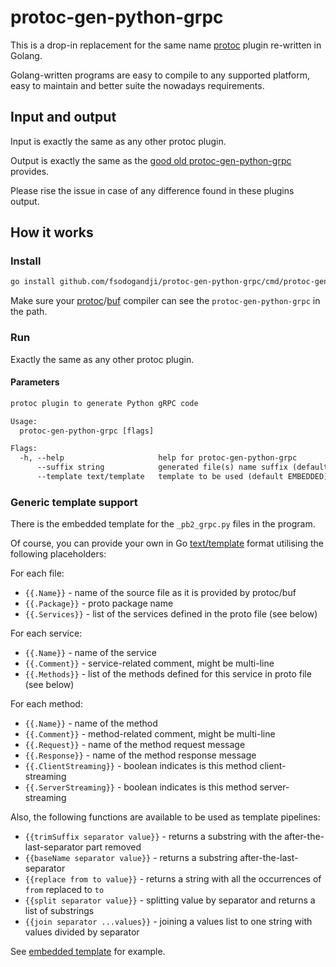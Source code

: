 # protoc-gen-python-grpc

This is a drop-in replacement for the same name [protoc](https://protobuf.dev/reference/python/python-generated/) plugin re-written in Golang.

Golang-written programs are easy to compile to any supported platform, easy to maintain
and better suite the nowadays requirements.

## Input and output

Input is exactly the same as any other protoc plugin.

Output is exactly the same as the [good old protoc-gen-python-grpc](https://github.com/grpc/grpc/blob/master/src/compiler/python_generator.cc) provides.

Please rise the issue in case of any difference found in these plugins output.

## How it works

### Install

```sh
go install github.com/fsodogandji/protoc-gen-python-grpc/cmd/protoc-gen-python-grpc@latest
```

Make sure your [protoc](https://grpc.io/docs/protoc-installation/)/[buf](https://buf.build/docs/installation) compiler can see the `protoc-gen-python-grpc` in the path.

### Run

Exactly the same as any other protoc plugin.

#### Parameters

```txt
protoc plugin to generate Python gRPC code

Usage:
  protoc-gen-python-grpc [flags]

Flags:
  -h, --help                     help for protoc-gen-python-grpc
      --suffix string            generated file(s) name suffix (default "_pb2_grpc.py")
      --template text/template   template to be used (default EMBEDDED)
```

### Generic template support

There is the embedded template for the `_pb2_grpc.py` files in the program.

Of course, you can provide your own in Go [text/template](https://pkg.go.dev/text/template) format utilising the following placeholders:

For each file:

- `{{.Name}}` - name of the source file as it is provided by protoc/buf
- `{{.Package}}` - proto package name
- `{{.Services}}` - list of the services defined in the proto file (see below)

For each service:

- `{{.Name}}` - name of the service
- `{{.Comment}}` - service-related comment, might be multi-line
- `{{.Methods}}` - list of the methods defined for this service in proto file (see below)

For each method:

- `{{.Name}}` - name of the method
- `{{.Comment}}` - method-related comment, might be multi-line
- `{{.Request}}` - name of the method request message
- `{{.Response}}` - name of the method response message
- `{{.ClientStreaming}}` - boolean indicates is this method client-streaming
- `{{.ServerStreaming}}` - boolean indicates is this method server-streaming

Also, the following functions are available to be used as template pipelines:

- `{{trimSuffix separator value}}` - returns a substring with the after-the-last-separator part removed
- `{{baseName separator value}}` - returns a substring after-the-last-separator
- `{{replace from to value}}` - returns a string with all the occurrences of `from` replaced to `to`
- `{{split separator value}}` - splitting value by separator and returns a list of substrings
- `{{join separator ...values}}` - joining a values list to one string with values divided by separator

See [embedded template](internal/flags/template/pb2_grpc.py.tmpl) for example.

